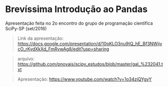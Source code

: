 # Brevíssima Introdução ao Pandas

Apresentação feita no 2o encontro do grupo de programação científica SciPy-SP (set/2016)

> Link da apresentação: https://docs.google.com/presentation/d/10pKLO3nu9tQ_hE_Bf3NWijvcO_rKydXkXd_FmRywAg8/edit?usp=sharing

> arquivo: https://github.com/pnovais/scipy_estudos/blob/master/gal_%232041.txt

> Apresentação: https://www.youtube.com/watch?v=1o34zjQYgvY


